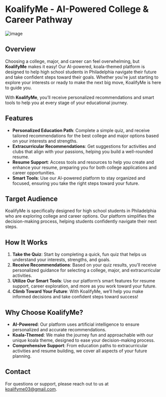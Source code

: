 # KoalifyMe - AI-Powered College & Career Pathway

![image](https://github.com/user-attachments/assets/3edd1c1a-b9e4-4d36-b10e-8f45c9292c43)


## Overview

Choosing a college, major, and career can feel overwhelming, but **KoalifyMe** makes it easy! Our AI-powered, koala-themed platform is designed to help high school students in Philadelphia navigate their future and take confident steps toward their goals. Whether you're just starting to explore your interests or ready to make the next big move, KoalifyMe is here to guide you.

With **KoalifyMe**, you’ll receive personalized recommendations and smart tools to help you at every stage of your educational journey.

## Features

- **Personalized Education Path**: Complete a simple quiz, and receive tailored recommendations for the best college and major options based on your interests and strengths.
- **Extracurricular Recommendations**: Get suggestions for activities and clubs that align with your passions, helping you build a well-rounded resume.
- **Resume Support**: Access tools and resources to help you create and enhance your resume, preparing you for both college applications and career opportunities.
- **Smart Tools**: Use our AI-powered platform to stay organized and focused, ensuring you take the right steps toward your future.

## Target Audience

KoalifyMe is specifically designed for high school students in Philadelphia who are exploring college and career options. Our platform simplifies the decision-making process, helping students confidently navigate their next steps.

## How It Works

1. **Take the Quiz**: Start by completing a quick, fun quiz that helps us understand your interests, strengths, and goals.
2. **Receive Recommendations**: Based on your quiz results, you'll receive personalized guidance for selecting a college, major, and extracurricular activities.
3. **Utilize Our Smart Tools**: Use our platform’s smart features for resume support, career exploration, and more as you work toward your future.
4. **Climb Toward Your Future**: With KoalifyMe, we’ll help you make informed decisions and take confident steps toward success!

## Why Choose KoalifyMe?

- **AI-Powered**: Our platform uses artificial intelligence to ensure personalized and accurate recommendations.
- **Koala-Themed**: We make the journey fun and approachable with our unique koala theme, designed to ease your decision-making process.
- **Comprehensive Support**: From education paths to extracurricular activities and resume building, we cover all aspects of your future planning.

## Contact

For questions or support, please reach out to us at [koalifyme03@gmail.com](mailto:koalifyme03@gmail.com).
